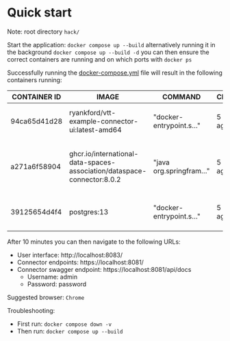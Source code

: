 # Quick start

Note: root directory `hack/`

Start the application: `docker compose up --build` alternatively running it in the background `docker compose up --build -d` you can then ensure the correct containers are running and on which ports with `docker ps`

Successfully running the [docker-compose.yml](./docker-compose.yml) file will result in the following containers running:

| CONTAINER ID   | IMAGE                                                                     | COMMAND                  | CREATED         | STATUS         | PORTS                                                            | NAMES                |
|-----------------|---------------------------------------------------------------------------|--------------------------|-----------------|-----------------|------------------------------------------------------------------|----------------------|
| 94ca65d41d28   | ryankford/vtt-example-connector-ui:latest-amd64                           | "docker-entrypoint.s…"   | 5 minutes ago   | Up 5 minutes   | 0.0.0.0:8083->8083/tcp, :::8083->8083/tcp                        | vtt-connector-ui    |
| a271a6f58904   | ghcr.io/international-data-spaces-association/dataspace-connector:8.0.2   | "java org.springfram…"   | 5 minutes ago   | Up 5 minutes   | 8080/tcp, 29292/tcp, 0.0.0.0:8081->8081/tcp, :::8081->8081/tcp   | connectorb          |
| 39125654d4f4   | postgres:13                                                               | "docker-entrypoint.s…"   | 5 minutes ago   | Up 5 minutes   | 0.0.0.0:5433->5432/tcp, :::5433->5432/tcp                        | postgresb-container |


After 10 minutes you can then navigate to the following URLs:
* User interface: http://localhost:8083/
* Connector endpoints: https://localhost:8081/
* Connector swagger endpoint: https://localhost:8081/api/docs
    * Username: admin
    * Password: password

Suggested browser: `Chrome`

Troubleshooting:
* First run: `docker compose down -v`
* Then run: `docker compose up --build`